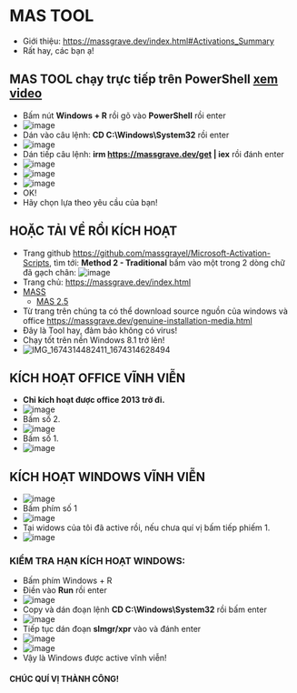 # MAS TOOL
  - Giới thiệu: https://massgrave.dev/index.html#Activations_Summary
  - Rất hay, các bạn ạ!

## MAS TOOL chạy trực tiếp trên PowerShell [xem video](https://1drv.ms/v/s!AmvuvqBBIcK6i3OvF2c-SwlmAZ27?e=1aasX9) ##
  - Bấm nút **Windows + R** rồi gõ vào **PowerShell** rồi enter
  - ![image](https://github.com/BsNgChiThanh/MAS-TOOL/assets/82578024/20392a4f-4858-4dfc-89b0-dd3b3a243f90)
  - Dán vào câu lệnh: **CD C:\Windows\System32** rồi enter
  - ![image](https://github.com/BsNgChiThanh/MAS-TOOL/assets/82578024/2d1b705d-7727-429b-983b-07dfc1cac0bb)
  - Dán tiếp câu lệnh: **irm https://massgrave.dev/get | iex** rồi đánh enter
  - ![image](https://github.com/BsNgChiThanh/MAS-TOOL/assets/82578024/4a6e5e4c-b9d5-4c1a-83d3-0c3e3428a15f)
  - ![image](https://github.com/BsNgChiThanh/MAS-TOOL/assets/82578024/159479af-26cc-4c21-b250-73ed97188dc7)
  - ![image](https://github.com/BsNgChiThanh/MAS-TOOL/assets/82578024/02fb00aa-67c3-42ce-afbd-94458d018ee9)
  - OK!
  - Hãy chọn lựa theo yêu cầu của bạn!

## HOẶC TẢI VỀ RỒI KÍCH HOẠT ##
- Trang github https://github.com/massgravel/Microsoft-Activation-Scripts, tìm tới: **Method 2 - Traditional** bấm vào một trong 2 dòng chữ đã gạch chân: ![image](https://github.com/BsNgChiThanh/MAS-TOOL/assets/82578024/813c4c68-c357-4cf0-b600-fb86db51618d)
- Trang chủ: https://massgrave.dev/index.html
- [MASS](https://1drv.ms/f/s!AmvuvqBBIcK6hmecSP6jINHhS9JM?e=Ohj3ZZ)
  - [MAS 2.5](https://1drv.ms/f/s!AmvuvqBBIcK6iDy5Zr8SEUo3xHBK?e=9wLOlu)
- Từ trang trên chúng ta có thể download source nguồn của windows và office https://massgrave.dev/genuine-installation-media.html
- Đây là Tool hay, đảm bảo không có virus!
- Chạy tốt trên nền Windows 8.1 trở lên!
- ![IMG_1674314482411_1674314628494](https://user-images.githubusercontent.com/82578024/231743414-b21c5a56-bd56-4cae-912e-244a9afd470f.jpg)

## KÍCH HOẠT OFFICE VĨNH VIỄN ##
- **Chỉ kích hoạt được office 2013 trở đi.**
- ![image](https://github.com/BsNgChiThanh/MAS-TOOL/assets/82578024/35c73b60-0d7b-4c8e-a6de-08ac1a4d37ae)
- Bấm số 2.
- ![image](https://github.com/BsNgChiThanh/MAS-TOOL/assets/82578024/762b895e-26ab-4966-a39d-bb5fe3571b67)
- Bấm số 1.
- ![image](https://github.com/BsNgChiThanh/MAS-TOOL/assets/82578024/358895b8-76c1-4322-83c8-a7c1d6be3327)

## KÍCH HOẠT WINDOWS VĨNH VIỄN ##
- ![image](https://github.com/BsNgChiThanh/MAS-TOOL/assets/82578024/89d2ad49-5569-4d93-9961-0350d25a117d)
- Bấm phím số 1
- ![image](https://github.com/BsNgChiThanh/MAS-TOOL/assets/82578024/c596c52e-9108-495d-8a1b-82206cf5bd0c)
- Tại widows của tôi đã active rồi, nếu chưa quí vị bấm tiếp phiếm 1.
- ![image](https://github.com/BsNgChiThanh/MAS-TOOL/assets/82578024/b8d325d3-ed02-4bf9-9bfb-96f18781d024)

### KIỂM TRA HẠN KÍCH HOẠT WINDOWS: ###
- Bấm phím Windows + R
- Điền vào **Run** rồi enter
- ![image](https://github.com/BsNgChiThanh/MAS-TOOL/assets/82578024/aeb429cb-dae5-43e6-8847-1f7c024f1d0f)
- Copy và dán đoạn lệnh **CD C:\Windows\System32** rồi bấm enter
- ![image](https://github.com/BsNgChiThanh/MAS-TOOL/assets/82578024/a412a204-25da-4d30-935c-18ab993c46d4) 
- Tiếp tục dán đoạn **slmgr/xpr** vào và đánh enter
- ![image](https://github.com/BsNgChiThanh/MAS-TOOL/assets/82578024/a59b03ce-be83-4c35-9f68-038dbfa33afa)
- ![image](https://github.com/BsNgChiThanh/MAS-TOOL/assets/82578024/8b846979-a8fc-41b9-84ae-6cac900e75e9)
- Vậy là Windows được active vĩnh viễn!

#### CHÚC QUÍ VỊ THÀNH CÔNG! ####
